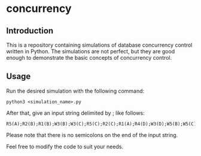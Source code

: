 # concurrency

## Introduction

This is a repository containing simulations of database concurrency control written in Python. The simulations are not perfect, but they are good enough to demonstrate the basic concepts of concurrency control.

## Usage

Run the desired simulation with the following command:

    python3 <simulation_name>.py

After that, give an input string delimited by ; like follows:

    R5(A);R2(B);R1(B);W3(B);W3(C);R5(C);R2(C);R1(A);R4(D);W3(D);W5(B);W5(C)

Please note that there is no semicolons on the end of the input string.

Feel free to modify the code to suit your needs.
